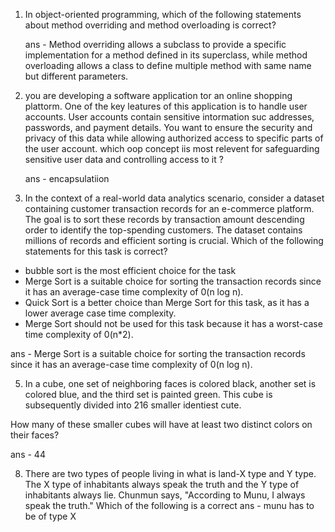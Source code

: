 
1. In object-oriented programming, which of the following statements about method overriding and method overloading is correct?
   
   ans - Method overriding allows a subclass to provide a specific implementation for a method defined in its superclass, while method overloading allows a class to define multiple method with same name but different parameters.
  
2. you are developing a software application tor an online shopping plattorm. One of the key leatures of this application is to handle user accounts. User accounts contain sensitive intormation suc addresses, passwords, and payment details. You want to ensure the security and privacy of this data while allowing authorized access to specific parts of the user account. which oop concept iis most relevent for safeguarding sensitive user data and controlling access to it ?

	ans - encapsulatiion

3. In the context of a real-world data analytics scenario, consider a dataset containing customer transaction records for an e-commerce platform. The goal is to sort these records by transaction amount descending order to identify the top-spending customers. The dataset contains millions of records and efficient sorting is crucial. Which of the following statements for this task is correct?

- bubble sort is the most efficient choice for the task
- Merge Sort is a suitable choice for sorting the transaction records since it has an average-case time complexity of 0(n log n).
- Quick Sort is a better choice than Merge Sort for this task, as it has a lower average case time complexity.
- Merge Sort should not be used for this task because it has a worst-case time complexity of 0(n*2).

ans - Merge Sort is a suitable choice for sorting the transaction records since it has an average-case time complexity of 0(n log n).

5. In a cube, one set of neighboring faces is colored black, another set is colored blue, and the third set is painted green. This cube is subsequently divided into 216 smaller identiest cute.

How many of these smaller cubes will have at least two distinct colors on their faces?

ans - 44



8. There are two types of people living in what is land-X type and Y type. The X type of inhabitants always speak the truth and the Y type of inhabitants always lie.
Chunmun says, "According to Munu, I always speak the truth." Which of the following is a correct
ans - munu has to be of type X
